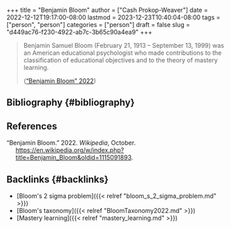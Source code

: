 +++
title = "Benjamin Bloom"
author = ["Cash Prokop-Weaver"]
date = 2022-12-12T19:17:00-08:00
lastmod = 2023-12-23T10:40:04-08:00
tags = ["person", "person"]
categories = ["person"]
draft = false
slug = "d449ac76-f230-4922-ab7c-3b65c90a4ea9"
+++

> Benjamin Samuel Bloom (February 21, 1913 – September 13, 1999) was an American educational psychologist who made contributions to the classification of educational objectives and to the theory of mastery learning.
>
> (<a href="#citeproc_bib_item_1">“Benjamin Bloom” 2022</a>)


## Bibliography {#bibliography}

## References

<style>.csl-entry{text-indent: -1.5em; margin-left: 1.5em;}</style><div class="csl-bib-body">
  <div class="csl-entry"><a id="citeproc_bib_item_1"></a>“Benjamin Bloom.” 2022. <i>Wikipedia</i>, October. <a href="https://en.wikipedia.org/w/index.php?title=Benjamin_Bloom&oldid=1115091893">https://en.wikipedia.org/w/index.php?title=Benjamin_Bloom&#38;oldid=1115091893</a>.</div>
</div>



## Backlinks {#backlinks}

-   [Bloom's 2 sigma problem]({{< relref "bloom_s_2_sigma_problem.md" >}})
-   [Bloom's taxonomy]({{< relref "BloomTaxonomy2022.md" >}})
-   [Mastery learning]({{< relref "mastery_learning.md" >}})
